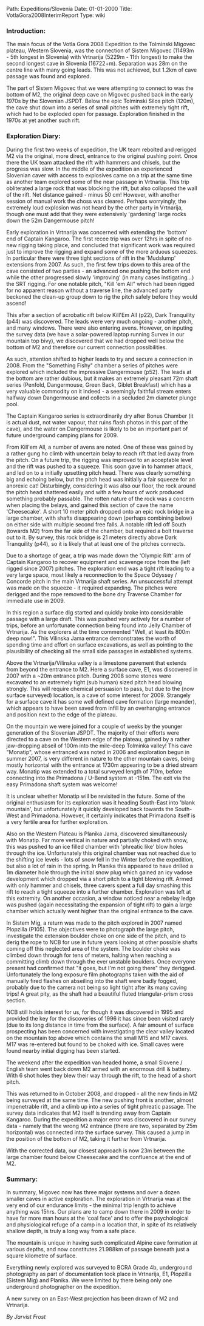Path: Expeditions/Slovenia
Date: 01-01-2000
Title: VotlaGora2008InterimReport
Type: wiki


### Introduction:

The main focus of the Votla Gora 2008 Expedition to the Tolminski
Migovec plateau, Western Slovenia, was the connection of Sistem Migovec
(11493m - 5th longest in Slovenia) with Vrtnarija (5229m - 11th longest)
to make the second longest cave in Slovenia (16722+m). Separation was
28m on the centre line with many going leads. This was not achieved, but
1.2km of cave passage was found and explored.

The part of Sistem Migovec that we were attempting to connect to was the
bottom of M2, the original deep cave on Migovec pushed back in the early
1970s by the Slovenian JSPDT. Below the epic Tolminski Silos pitch
(120m), the cave shut down into a series of small pitches with extremely
tight rift, which had to be exploded open for passage. Exploration
finished in the 1970s at yet another such rift.





### Exploration Diary:

During the first two weeks of expedition, the UK team rebolted and
rerigged M2 via the original, more direct, entrance to the original
pushing point. Once there the UK team attacked the rift with hammers and
chisels, but the progress was slow. In the middle of the expedition an
experienced Slovenian caver with access to explosives came on a trip at
the same time as another team explored some of the near passage in
Vrtnarija. This trip obliterated a large rock that was blocking the
rift, but also collapsed the wall of the rift. Net distance gained -
minus 50 cm! However, with another session of manual work the choss was
cleared. Perhaps worryingly, the extremely loud explosion was not heard
by the other party in Vrtnarija, though one must add that they were
extensively 'gardening' large rocks down the 52m Dangermouse pitch!

Early exploration in Vrtnarija was concerned with extending the 'bottom'
end of Captain Kangaroo. The first recee trip was over 12hrs in spite of
no new rigging taking place, and concluded that significant work was
required just to improve the rigging and expand some of the more arduous
squeezes. In particular there were three tight sections of rift in the
'Mudslump' extensions from 2007. As such, the first few trips down to
this area of the cave consisted of two parties - an advanced one pushing
the bottom end while the other progressed slowly 'improving' (in many
cases instigating...) the SRT rigging. For one notable pitch, "Kill 'em
All" which had been rigged for no apparent reason without a traverse
line, the advanced party beckoned the clean-up group down to rig the
pitch safely before they would ascend!

This after a section of acrobatic rift below Kill'Em All (p22), Dark
Tranquility (p44) was discovered. The leads were very much ongoing -
another pitch, and many windows. There were also entering avens.
However, on inputing the survey data (we have a solar-powered laptop
running Survex in our mountain top bivy), we discovered that we had
dropped well below the bottom of M2 and therefore our current connection
possibilities.

As such, attention shifted to higher leads to try and secure a
connection in 2008. From the "Something Fishy" chamber a series of
pitches were explored which included the impressive Dangermouse (p52).
The leads at the bottom are rather dubious, but it makes an extremely
pleasant 72m shaft series (Penfold, Dangermouse, Green Back, Giblet
Breakfast) which has a very valuable commodity on it indeed - a
seemingly faithful stream enters halfway down Dangermouse and collects
in a secluded 2m diameter plunge pool.

The Captain Kangaroo series is extraordinarily dry after Bonus Chamber
(it is actual dust, not water vapour, that ruins flash photos in this
part of the cave), and the water on Dangermouse is likely to be an
important part of future underground camping plans for 2009.

From Kill'em All, a number of avens are noted. One of these was gained
by a rather gung ho climb with uncertain belay to reach rift that led
away from the pitch. On a future trip, the rigging was improved to an
acceptable level and the rift was pushed to a squeeze. This soon gave in
to hammer attack, and led on to a initially upsetting pitch head. There
was clearly something big and echoing below, but the pitch head was
initially a fair squeeze for an anorexic cat! Disturbingly, considering
it was also our floor, the rock around the pitch head shattered easily
and with a few hours of work produced something probably passable. The
rotten nature of the rock was a concern when placing the belays, and
gained this section of cave the name 'Cheesecake'. A short 10 meter
pitch dropped onto an epic rock bridge in a large chamber, with shafts
disappearing down (perhaps combining below) on either side with multiple
second free falls. A notable rift led off South (towards M2) from the
far side of the chamber, but required a bolt traverse out to it. By
survey, this rock bridge is 21 meters directly above Dark Tranquility
(p44), so it is likely that at least one of the pitches connects.

Due to a shortage of gear, a trip was made down the 'Olympic Rift' arm
of Captain Kangaroo to recover equipment and scavenge rope from the
(left rigged since 2007) pitches. The exploration end was a tight rift
leading to a very large space, most likely a reconnection to the Space
Odyssey / Concorde pitch in the main Vrtnarija shaft series. An
unsuccessful attempt was made on the squeeze - it required expanding.
The pitches were derigged and the rope removed to the bone dry Traverse
Chamber for immediate use in 2009.

In this region a surface dig started and quickly broke into considerable
passage with a large draft. This was pushed very actively for a number
of trips, before an unfortunate connection being found into Jelly
Chamber of Vrtnarija. As the explorers at the time commented "Well, at
least its 800m deep now!". This Vilinska Jama entrance demonstrates the
worth of spending time and effort on surface excavations, as well as
pointing to the plausibility of checking all the small side passages in
established systems.

Above the Vrtnarija/Vilinska valley is a limestone pavement that extends
from beyond the entrance to M2. Here a surface cave, E1, was discovered
in 2007 with a \~20m entrance pitch. During 2008 some stones were
excavated to an extremely tight (sub human) sized pitch head blowing
strongly. This will require chemical persuasion to pass, but due to the
(now surface surveyed) location, is a cave of some interest for 2009.
Strangely for a surface cave it has some well defined cave formation
(large meander), which appears to have been saved from infill by an
overhanging entrance and position next to the edge of the plateau.

On the mountain we were joined for a couple of weeks by the younger
generation of the Slovenian JSPDT. The majority of their efforts were
directed to a cave on the Western edge of the plateau, gained by a
rather jaw-dropping abseil of 100m into the mile-deep Tolminka valley!
This cave "Monatip", whose entranced was noted in 2006 and exploration
begun in summer 2007, is very different in nature to the other mountain
caves, being mostly horizontal with the entrance at 1730m appearing to
be a dried stream way. Monatip was extended to a total surveyed length
of 710m, before connecting into the Primadona / U-Bend system at -151m.
The exit via the easy Primadona shaft system was welcome!

It is unclear whether Monatip will be revisited in the future. Some of
the original enthusiasm for its exploration was it heading South-East
into 'blank mountain', but unfortunately it quickly developed back
towards the South-West and Primadona. However, it certainly indicates
that Primadona itself is a very fertile area for further exploration.

Also on the Western Plateau is Planika Jama, discovered simultaneously
with Monatip. Far more vertical in nature and partially choked with
snow, this was pushed to an ice filled chamber with 'phreatic like' blow
holes through the ice. Unfortunately this original chamber was not
reached due to the shifting ice levels - lots of snow fell in the Winter
before the expedition, but also a lot of rain in the spring. In Planika
this appeared to have drilled a 1m diameter hole through the initial
snow plug which gained an icy vadose development which dropped via a
short pitch to a tight blowing rift. Armed with only hammer and chisels,
three cavers spent a full day smashing this rift to reach a tight
squeeze into a further chamber. Exploration was left at this extremity.
On another occasion, a window noticed near a rebelay ledge was pushed
(again necessitating the expansion of tight rift) to gain a large
chamber which actually went higher than the original entrance to the
cave.

In Sistem Mig, a return was made to the pitch explored in 2007 named
Plopzilla (P105). The objectives were to photograph the large pitch,
investigate the extension boulder choke on one side of the pitch, and to
derig the rope to NCB for use in future years looking at other possible
shafts coming off this neglected area of the system. The boulder choke
was climbed down through for tens of meters, halting when reaching a
committing climb down through the ever unstable boulders. Once everyone
present had confirmed that "it goes, but I'm not going there" they
derigged. Unfortunately the long exposure film photographs taken with
the aid of manually fired flashes on abseiling into the shaft were badly
fogged, probably due to the camera not being so light tight after its
many caving trips! A great pity, as the shaft had a beautiful fluted
triangular-prism cross section.

NCB still holds interest for us, for though it was discovered in 1995
and provided the key for the discoveries of 1996 it has since been
visited rarely (due to its long distance in time from the surface). A
fair amount of surface prospecting has been concerned with investigating
the clear valley located on the mountain top above which contains the
small M15 and M17 caves. M17 was re-entered but found to be choked with
ice. Small caves were found nearby initial digging has been started.

The weekend after the expedition van headed home, a small Slovene /
English team went back down M2 armed with an enormous drill & battery.
With 6 shot holes they blew their way through the rift, to the head of a
short pitch.

This was returned to in October 2008, and dropped - all the new finds in
M2 being surveyed at the same time. The new pushing front is another,
almost impenetrable rift, and a climb up into a series of tight phreatic
passage. The survey data indicates that M2 itself is trending away from
Captain Kangaroo. During the expedition a major error was discovered in
our survey data - namely that the wrong M2 entrance (there are two,
separated by 25m horizontal) was connected into the surface survey. This
caused a jump in the position of the bottom of M2, taking it further
from Vrtnarija.

With the corrected data, our closest approach is now 23m between the
large chamber found below Cheesecake and the confluence at the end of
M2.





### Summary:

In summary, Migovec now has three major systems and over a dozen smaller
caves in active exploration. The exploration in Vrtnarija was at the
very end of our endurance limits - the minimal trip length to achieve
anything was 15hrs. Our plans are to camp down there in 2009 in order to
have far more man hours at the 'coal face' and to offer the
psychological and physiological refuge of a camp in a location that, in
spite of its relatively shallow depth, is truly a long way from a safe
place.

The mountain is unique in having such complicated Alpine cave formation
at various depths, and now constitutes 21.988km of passage beneath just
a square kilometre of surface.

Everything newly explored was surveyed to BCRA Grade 4b, underground
photography as part of documentation took place in Vrtnarija, E1,
Plopzilla (Sistem Mig) and Planika. We were limited by there being only
one underground photographer on the expedition.

A new survey on an East-West projection has been drawn of M2 and
Vrtnarija.

*By Jarvist Frost*
